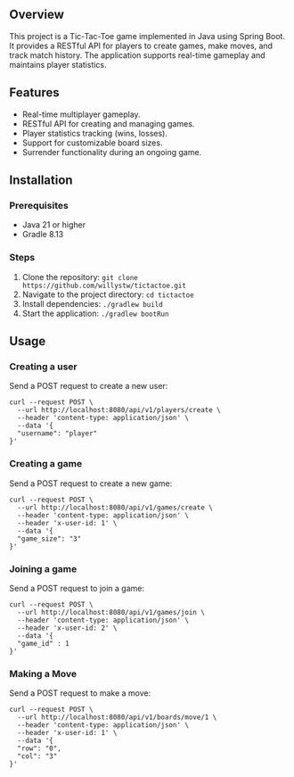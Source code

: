 ## Overview 
This project is a Tic-Tac-Toe game implemented in Java using Spring Boot. It provides a RESTful API for players to create games, make moves, and track match history. The application supports real-time gameplay and maintains player statistics.

## Features
- Real-time multiplayer gameplay.
- RESTful API for creating and managing games. 
- Player statistics tracking (wins, losses). 
- Support for customizable board sizes. 
- Surrender functionality during an ongoing game.

## Installation
### Prerequisites
- Java 21 or higher
- Gradle 8.13

### Steps
1. Clone the repository: `git clone https://github.com/willystw/tictactoe.git`
2. Navigate to the project directory: `cd tictactoe`
3. Install dependencies: `./gradlew build`
4. Start the application: `./gradlew bootRun`

## Usage
### Creating a user
Send a POST request to create a new user:
```
curl --request POST \
  --url http://localhost:8080/api/v1/players/create \
  --header 'content-type: application/json' \
  --data '{
  "username": "player"
}'
```

### Creating a game
Send a POST request to create a new game:
```
curl --request POST \
  --url http://localhost:8080/api/v1/games/create \
  --header 'content-type: application/json' \
  --header 'x-user-id: 1' \
  --data '{
  "game_size": "3"
}'
```

### Joining a game
Send a POST request to join a game:
```
curl --request POST \
  --url http://localhost:8080/api/v1/games/join \
  --header 'content-type: application/json' \
  --header 'x-user-id: 2' \
  --data '{
  "game_id" : 1
}' 
```

### Making a Move
Send a POST request to make a move: 
``` 
curl --request POST \
  --url http://localhost:8080/api/v1/boards/move/1 \
  --header 'content-type: application/json' \
  --header 'x-user-id: 1' \
  --data '{
  "row": "0",
  "col": "3"
}'
```
